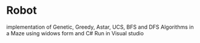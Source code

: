 # Robot
implementation of Genetic, Greedy, Astar, UCS, BFS and DFS Algorithms in a Maze using widows form and C#
Run in Visual studio
